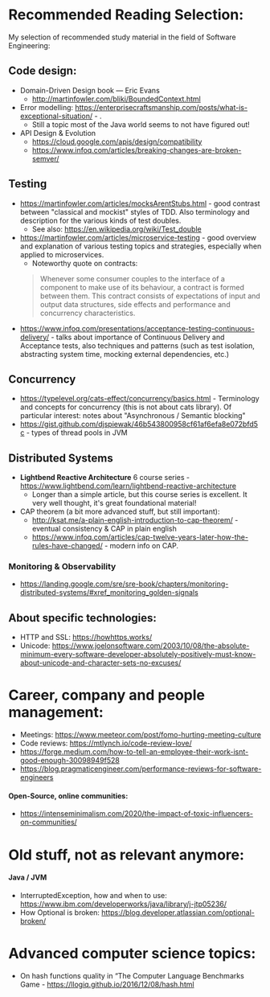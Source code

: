
# Recommended Reading Selection:
My selection of recommended study material in the field of Software Engineering:

## Code design:
 * Domain-Driven Design book — Eric Evans
   * http://martinfowler.com/bliki/BoundedContext.html
 * Error modelling: https://enterprisecraftsmanship.com/posts/what-is-exceptional-situation/ - .
   * Still a topic most of the Java world seems to not have figured out!
 * API Design & Evolution
   * https://cloud.google.com/apis/design/compatibility
   * https://www.infoq.com/articles/breaking-changes-are-broken-semver/

## Testing
 * https://martinfowler.com/articles/mocksArentStubs.html - good contrast between "classical and mockist" styles of TDD. Also terminology and description for the various kinds of test doubles. 
   * See also: https://en.wikipedia.org/wiki/Test_double
 * https://martinfowler.com/articles/microservice-testing - good overview and explanation of various testing topics and strategies, especially when applied to microservices.
   * Noteworthy quote on contracts: 
   > Whenever some consumer couples to the interface of a component to make use of its behaviour, a contract is formed between them. This contract consists of expectations of input and output data structures, side effects and performance and concurrency characteristics. 
 * https://www.infoq.com/presentations/acceptance-testing-continuous-delivery/ - talks about importance of Continuous Delivery and Acceptance tests, also techniques and patterns (such as test isolation, abstracting system time, mocking external dependencies, etc.)  

## Concurrency
 * https://typelevel.org/cats-effect/concurrency/basics.html - Terminology and concepts for concurrency (this is not about cats library). Of particular interest: notes about "Asynchronous / Semantic blocking"
 * https://gist.github.com/djspiewak/46b543800958cf61af6efa8e072bfd5c - types of thread pools in JVM   

## Distributed Systems
 * **Lightbend Reactive Architecture** 6 course series - https://www.lightbend.com/learn/lightbend-reactive-architecture
   * Longer than a simple article, but this course series is excellent. It very well thought, it's great foundational material!
 * CAP theorem (a bit more advanced stuff, but still important):
   * http://ksat.me/a-plain-english-introduction-to-cap-theorem/ - eventual consistency & CAP in plain english
   * https://www.infoq.com/articles/cap-twelve-years-later-how-the-rules-have-changed/ - modern info on CAP.

### Monitoring & Observability
 * https://landing.google.com/sre/sre-book/chapters/monitoring-distributed-systems/#xref_monitoring_golden-signals


## About specific technologies: 
 * HTTP and SSL: https://howhttps.works/
 * Unicode: https://www.joelonsoftware.com/2003/10/08/the-absolute-minimum-every-software-developer-absolutely-positively-must-know-about-unicode-and-character-sets-no-excuses/


# Career, company and people management:
* Meetings: https://www.meeteor.com/post/fomo-hurting-meeting-culture
* Code reviews: https://mtlynch.io/code-review-love/
* https://forge.medium.com/how-to-tell-an-employee-their-work-isnt-good-enough-30098949f528
* https://blog.pragmaticengineer.com/performance-reviews-for-software-engineers

#### Open-Source, online communities:
 * https://intenseminimalism.com/2020/the-impact-of-toxic-influencers-on-communities/

# Old stuff, not as relevant anymore:

#### Java / JVM
 * InterruptedException, how and when to use: https://www.ibm.com/developerworks/java/library/j-jtp05236/
 * How Optional is broken: https://blog.developer.atlassian.com/optional-broken/

# Advanced computer science topics:
 * On hash functions quality in “The Computer Language Benchmarks Game - https://llogiq.github.io/2016/12/08/hash.html 
 
